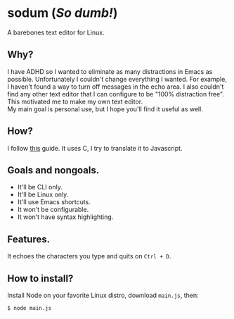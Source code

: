 # sodum (*So dumb!*)
A barebones text editor for Linux.

## Why?

I have ADHD so I wanted to eliminate as many distractions in Emacs as possible.
Unfortunately I couldn't change everything I wanted. For example, I haven't
found a way to turn off messages in the echo area. I also couldn't find any
other text editor that I can configure to be "100% distraction free". This
motivated me to make my own text editor.  
My main goal is personal use, but I hope you'll find it useful as well.

## How?

I follow [this](https://viewsourcecode.org/snaptoken/kilo/) guide. It uses C, I try to translate it to Javascript.

## Goals and nongoals.

- It'll be CLI only.
- It'll be Linux only.
- It'll use Emacs shortcuts.
- It won't be configurable.
- It won't have syntax highlighting.

## Features.

It echoes the characters you type and quits on `Ctrl + D`.

## How to install?

Install Node on your favorite Linux distro, download `main.js`, then:

`$ node main.js`